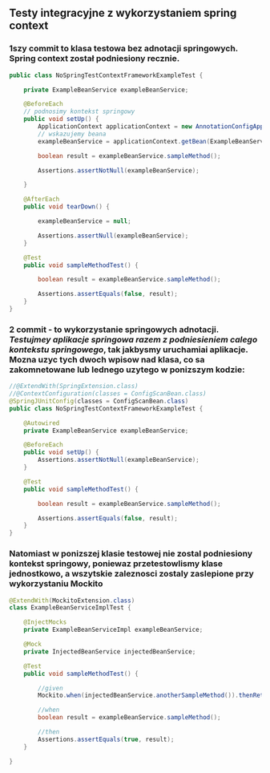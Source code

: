## Testy integracyjne z wykorzystaniem spring context
### 1szy commit to klasa testowa bez adnotacji springowych. Spring context został podniesiony recznie.
```java
public class NoSpringTestContextFrameworkExampleTest {

    private ExampleBeanService exampleBeanService;

    @BeforeEach
    // podnosimy kontekst springowy
    public void setUp() {
        ApplicationContext applicationContext = new AnnotationConfigApplicationContext(ConfigScanBean.class);
        // wskazujemy beana
        exampleBeanService = applicationContext.getBean(ExampleBeanService.class);

        boolean result = exampleBeanService.sampleMethod();

        Assertions.assertNotNull(exampleBeanService);

    }

    @AfterEach
    public void tearDown() {

        exampleBeanService = null;

        Assertions.assertNull(exampleBeanService);
    }

    @Test
    public void sampleMethodTest() {

        boolean result = exampleBeanService.sampleMethod();

        Assertions.assertEquals(false, result);
    }
}
```

### 2 commit - to wykorzystanie springowych adnotacji. *Testujmey aplikacje springowa razem z podniesieniem calego kontekstu springowego*, tak jakbysmy uruchamiai aplikacje. Mozna uzyc tych dwoch wpisow nad klasa, co sa zakomnetowane lub lednego uzytego w ponizszym kodzie:
```java
//@ExtendWith(SpringExtension.class)
//@ContextConfiguration(classes = ConfigScanBean.class)
@SpringJUnitConfig(classes = ConfigScanBean.class)
public class NoSpringTestContextFrameworkExampleTest {

    @Autowired
    private ExampleBeanService exampleBeanService;

    @BeforeEach
    public void setUp() {
        Assertions.assertNotNull(exampleBeanService);
    }

    @Test
    public void sampleMethodTest() {

        boolean result = exampleBeanService.sampleMethod();

        Assertions.assertEquals(false, result);
    }
}
```

### Natomiast w ponizszej klasie testowej nie zostal podniesiony kontekst springowy, poniewaz przetestowlismy klase jednostkowo, a wszytskie zaleznosci zostaly zaslepione przy wykorzystaniu Mockito
```java
@ExtendWith(MockitoExtension.class)
class ExampleBeanServiceImplTest {

    @InjectMocks
    private ExampleBeanServiceImpl exampleBeanService;

    @Mock
    private InjectedBeanService injectedBeanService;

    @Test
    public void sampleMethodTest() {

        //given
        Mockito.when(injectedBeanService.anotherSampleMethod()).thenReturn(true);

        //when
        boolean result = exampleBeanService.sampleMethod();

        //then
        Assertions.assertEquals(true, result);
    }

}
```
